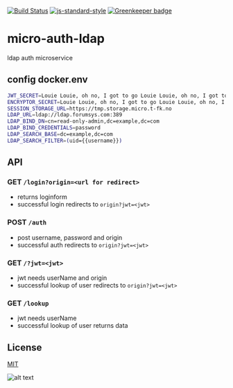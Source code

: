 [![Build Status](https://travis-ci.org/telemark/micro-auth-ldap.svg?branch=master)](https://travis-ci.org/telemark/micro-auth-ldap)
[![js-standard-style](https://img.shields.io/badge/code%20style-standard-brightgreen.svg?style=flat)](https://github.com/feross/standard)
[![Greenkeeper badge](https://badges.greenkeeper.io/telemark/micro-auth-ldap.svg)](https://greenkeeper.io/)

# micro-auth-ldap

ldap auth microservice

## config docker.env

```bash
JWT_SECRET=Louie Louie, oh no, I got to go Louie Louie, oh no, I got to go
ENCRYPTOR_SECRET=Louie Louie, oh no, I got to go Louie Louie, oh no, I got to go
SESSION_STORAGE_URL=https://tmp.storage.micro.t-fk.no
LDAP_URL=ldap://ldap.forumsys.com:389
LDAP_BIND_DN=cn=read-only-admin,dc=example,dc=com
LDAP_BIND_CREDENTIALS=password
LDAP_SEARCH_BASE=dc=example,dc=com
LDAP_SEARCH_FILTER=(uid={{username}})
```

## API

### GET ```/login?origin=<url for redirect>```

- returns loginform
- successful login redirects to ```origin?jwt=<jwt>```

### POST ```/auth```

- post username, password and origin
- successful auth redirects to ```origin?jwt=<jwt>```

### GET ```/?jwt=<jwt>```

- jwt needs userName and origin
- successful lookup of user redirects to ```origin?jwt=<jwt>```

### GET ```/lookup```

- jwt needs userName
- successful lookup of user returns data

## License

[MIT](LICENSE)

![alt text](https://robots.kebabstudios.party/micro-auth-ldap.png "Robohash image of micro-auth-ldap")
